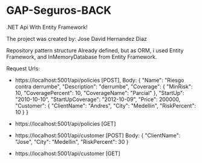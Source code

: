 # GAP-Seguros-BACK

.NET Api With Entity Framework!


The project was created by: Jose David Hernandez Diaz

Repository pattern structure Already defined, but as ORM, i used Entity Framework, and InMemoryDatabase from Entity Framework.

Request Urls:

- https://localhost:5001/api/policies [POST], 
Body:
{
	"Name": "Riesgo contra derrumbe",
	"Description": "derrumbe",
	"Coverage": {
		"MinRisk": 10,
		"CoveragePercent": 10,
		"CoverageName": "Parcial"
	},
	"StartUp": "2010-10-10",
	"StartUpCoverage": "2012-10-09",
	"Price": 200000,
	"Customer": {
		"ClientName": "Andres",
		"City": "Medellin",
		"RiskPercent": 10
	}
}

- https://localhost:5001/api/policies [GET]

- https://localhost:5001/api/customer [POST]
Body:
{
	"ClientName": "Jose",
	"City": "Medellin",
	"RiskPercent": 30
}

- https://localhost:5001/api/customer [GET]

